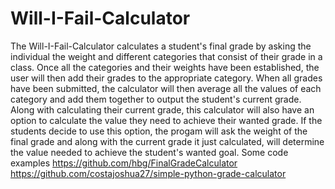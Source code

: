 # Will-I-Fail-Calculator
 The Will-I-Fail-Calculator calculates a student's final grade by asking the individual the weight and different categories that consist of their grade in a class. Once all the categories and their weights have been established, the user will then add their grades to the appropriate category. When all grades have been submitted, the calculator will then average all the values of each category and add them together to output the student's current grade. Along with calculating their current grade, this calculator will also have an option to calculate the value they need to achieve their wanted grade. If the students decide to use this option, the progam will ask the weight of the final grade and along with the current grade it just calculated, will determine the value needed to achieve the student's wanted goal.
 Some code examples 
 https://github.com/hbg/FinalGradeCalculator
 https://github.com/costajoshua27/simple-python-grade-calculator

